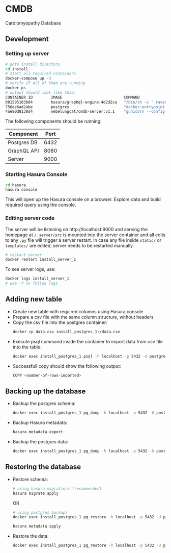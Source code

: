 # CMDB

Cardiomyopathy Database

## Development

### Setting up server

```bash
# goto install directory
cd install
# start all required containers
docker-compose up -d
# verify if all of them are running
docker ps
# output should look like this:
CONTAINER ID        IMAGE                           COMMAND                  CREATED             STATUS              PORTS                    NAMES
081595103b04        hasura/graphql-engine:4d2d2ca   "/bin/sh -c ' raven …"   9 seconds ago       Up 8 seconds        0.0.0.0:8080->8080/tcp   install_raven_1
756ee6ad2abe        postgres                        "docker-entrypoint.s…"   11 seconds ago      Up 9 seconds        0.0.0.0:6432->5432/tcp   install_postgres_1
4ae80d8130d4        nebelungcat/cmdb-server:v1.1    "gunicorn --config .…"   11 seconds ago      Up 10 seconds       0.0.0.0:9000->9000/tcp   install_server_1
```

The following components should be running:

| Component   | Port |
|-------------|------|
| Postgres DB | 6432 |
| GraphQL API | 8080 |
| Server      | 9000 |

### Starting Hasura Console

```bash
cd hasura
hasura console
```

This will open up the Hasura console on a browser. Explore data and build required query using the console.

### Editing server code

The server will be listening on http://localhost:9000 and serving the homepage at `/`. `server/src` is mounted into the server container and all edits to any `.py` file will trigger a server restart. In case any file inside `static/` or `templates/` are edited, server needs to be restarted manually.

```bash
# restart server
docker restart install_server_1
```

To see server logs, use:

```bash
docker logs install_server_1
# use -f to follow logs
```

## Adding new table

- Create new table with required columns using Hasura console
- Prepare a csv file with the same column structure, without headers
- Copy the csv file into the postgres container:
  ```bash
  docker cp data.csv install_postgres_1:/data.csv
  ```
- Execute psql command inside the container to import data from csv file into the table: 
  ```bash
  docker exec install_postgres_1 psql -h localhost -p 5432 -d postgres -U postgres -c "copy <table-name> from '/data.csv' delimiter ',' quote '"' null 'NULL' csv;"
  ```
- Successfull copy should show the following output:
  ```bash
  COPY <number-of-rows-imported>
  ```

## Backing up the database

- Backup the postgres schema:
  ```bash
  docker exec install_postgres_1 pg_dump -h localhost -p 5432 -U postgres -d postgres --schema public --schema-only > public-schema.sql
  ```
- Backup Hasura metadata:
  ```bash
  hasura metadata export
  ```
- Backup the postgres data:
  ```bash
  docker exec install_postgres_1 pg_dump -h localhost -p 5432 -U postgres -d postgres --schema public --data-only -Z9 -Fc > public-data.sql.gz
  ```
## Restoring the database

- Restore schema:
  ```bash
  # using hasura migrations (recommended)
  hasura migrate apply
  ```
  OR

  ```bash
  # using postgres backups
  docker exec install_postgres_1 pg_restore -h localhost -p 5432 -U postgres -d postgres --schema public --schema-only < public-schema.sql

  hasura metadata apply
  ```

- Restore the data:
  ```bash
  docker exec install_postgres_1 pg_restore -h localhost -p 5432 -U postgres -d postgres --schema public --data-only -Fc < public-data.sql.gz
  ```

